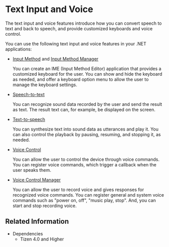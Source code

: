 # Text Input and Voice


The text input and voice features introduce how you can convert speech to text and back to speech, and provide customized keyboards and voice control.

You can use the following text input and voice features in your .NET applications:

-   [Input Method](input-method.md) and [Input Method Manager](input-method-manager.md)

    You can create an IME (Input Method Editor) application that provides a customized keyboard for the user. You can show and hide the keyboard as needed, and offer a keyboard option menu to allow the user to manage the keyboard settings.

-   [Speech-to-text](stt.md)

    You can recognize sound data recorded by the user and send the result as text. The result text can, for example, be displayed on the screen.

-   [Text-to-speech](tts.md)

    You can synthesize text into sound data as utterances and play it. You can also control the playback by pausing, resuming, and stopping it, as needed.

-   [Voice Control](voice-control.md)

    You can allow the user to control the device through voice commands. You can register voice commands, which trigger a callback when the user speaks them.

-   [Voice Control Manager](voice-control-manager.md)

    You can allow the user to record voice and gives responses for recognized voice commands. You can register general and system voice commands such as "power on, off", "music play, stop". And, you can start and stop recording voice.

## Related Information
* Dependencies
  -   Tizen 4.0 and Higher
